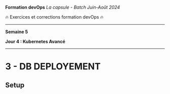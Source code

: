 **Formation devOps**
_La capsule - Batch Juin-Août 2024_

:fire: Exercices et corrections formation devOps :fire:

---

**Semaine 5**

**Jour 4 : Kubernetes Avancé**

---

# 3 - DB DEPLOYEMENT

## Setup
